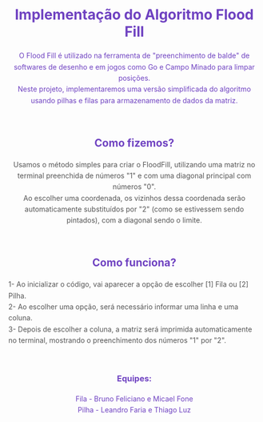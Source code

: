 <h1 align="center" style="color: #6f42c1; margin-bottom: 20px;">    Implementação do Algoritmo Flood Fill</h1>

<p align="center" style="color: #6f42c1; line-height: 1.6;">O Flood Fill é utilizado na ferramenta de &quot;preenchimento de balde&quot; de softwares de desenho e em jogos como Go e Campo Minado para limpar posições. <br>Neste projeto, implementaremos uma versão simplificada do algoritmo usando pilhas e filas para armazenamento de dados da matriz.</p>

<br>

<h2 align="center" style="color: #6f42c1; margin-bottom: 20px;">Como fizemos?</h2>

<p align="center" style="color: #555; line-height: 1.6;">Usamos o método simples para criar o FloodFill, utilizando uma matriz no terminal preenchida de números &quot;1&quot; e com uma diagonal principal com números &quot;0&quot;.<br>Ao escolher uma coordenada, os vizinhos dessa coordenada serão automaticamente substituídos por &quot;2&quot; (como se estivessem sendo pintados), com a diagonal sendo o limite.</p>

<br>

<h2 align="center" style="color: #6f42c1; margin-bottom: 20px;">Como funciona?</h2>

<p style="color: #555; line-height: 1.6;">1- Ao inicializar o código, vai aparecer a opção de escolher [1] Fila ou [2] Pilha.<br>2- Ao escolher uma opção, será necessário informar uma linha e uma coluna.<br>3- Depois de escolher a coluna, a matriz será imprimida automaticamente no terminal, mostrando o preenchimento dos números &quot;1&quot; por &quot;2&quot;.</p>

<br>

<h3 align="center" style="color: #6f42c1; margin-bottom: 20px;">Equipes:</h3>

<p align="center" style="color: #6f42c1; line-height: 1.6;">Fila - Bruno Feliciano e Micael Fone <br> Pilha - Leandro Faria e Thiago Luz</p>
